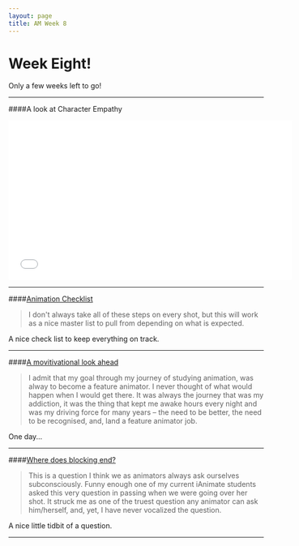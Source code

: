 ```yaml
---
layout: page
title: AM Week 8
---
```


# Week Eight!

Only a few weeks left to go!

----

####A look at Character Empathy

<div class="js-video [vimeo, widescreen]"><iframe width="560" height="315" src="//www.youtube.com/embed/-LeKeyvbFuw" frameborder="0" allowfullscreen></iframe>
</div>

----

####[Animation Checklist](http://www.animationtipsandtricks.com/2010/12/can-you-tell-us-about-your-animation.html)

>I don't always take all of these steps on every shot, but this will work as a nice master list to pull from depending on what is expected.

A nice check list to keep everything on track.

----

####[A movitivational look ahead](http://www.animation-addicts.com/2013/02/26/so-now-what/)

>I admit that my goal through my journey of studying animation, was alway to become a feature animator. I never thought of what would happen when I would get there. It was always the journey that was my addiction, it was the thing that kept me awake hours every night and was my driving force for many years – the need to be better, the need to be recognised, and, land a feature animator job.

One day...

----

####[Where does blocking end?](http://www.animation-addicts.com/2012/07/01/where-does-blocking-end/)

>This is a question I think we as animators always ask ourselves subconsciously. Funny enough one of my current iAnimate students asked this very question in passing when we were going over her shot. It struck me as one of the truest question any animator can ask him/herself, and, yet, I have never vocalized the question.

A nice little tidbit of a question.

----